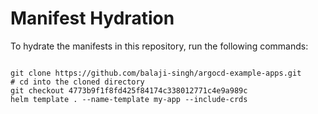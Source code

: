 
# Manifest Hydration

To hydrate the manifests in this repository, run the following commands:

```shell

git clone https://github.com/balaji-singh/argocd-example-apps.git
# cd into the cloned directory
git checkout 4773b9f1f8fd425f84174c338012771c4e9a989c
helm template . --name-template my-app --include-crds
```